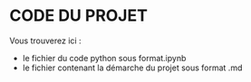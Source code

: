 # CODE DU PROJET
Vous trouverez ici :
  - le fichier du code python sous format.ipynb
  - le fichier contenant la démarche du projet sous format .md

